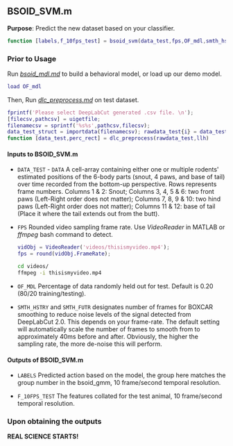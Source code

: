 ## BSOID_SVM.m
**Purpose**: Predict the new dataset based on your classifier.

```matlab
function [labels,f_10fps_test] = bsoid_svm(data_test,fps,OF_mdl,smth_hstry,smth_futr)
```

### Prior to Usage
Run *[bsoid_mdl.md](bsoid_mdl.md)* to build a behavioral model, or load up our demo model.
```matlab
load OF_mdl
```
Then, 
Run *[dlc_preprocess.md](dlc_preprocess.md)* on test dataset.

```matlab
fprintf('Please select DeepLabCut generated .csv file. \n'); 
[filecsv,pathcsv] = uigetfile; 
filenamecsv = sprintf('%s%s',pathcsv,filecsv);
data_test_struct = importdata(filenamecsv); rawdata_test{i} = data_test_struct.data;
function [data_test,perc_rect] = dlc_preprocess(rawdata_test,llh)
```

#### Inputs to BSOID_SVM.m

- `DATA_TEST`    - `DATA`    A cell-array containing either one or multiple rodents' estimated positions of the 6-body parts (snout, 4 paws, and base of tail) over time recorded from the bottom-up perspective. Rows represents frame numbers. Columns 1 & 2: Snout; Columns 3, 4, 5 & 6: two front paws (Left-Right order does not matter); Columns 7, 8, 9 & 10: two hind paws (Left-Right order does not matter); Columns 11 & 12: base of tail (Place it where the tail extends out from the butt). 

- `FPS`    Rounded video sampling frame rate. Use *VideoReader* in MATLAB or *ffmpeg* bash command to detect. 

  ```matlab
  vidObj = VideoReader('videos/thisismyvideo.mp4');
  fps = round(vidObj.FrameRate);
  ```

  ```bash
  cd videos/
  ffmpeg -i thisismyvideo.mp4
  ```

- `OF_MDL`    Percentage of data randomly held out for test. Default is 0.20 (80/20 training/testing). 

- `SMTH_HSTRY`   and `SMTH_FUTR`   designates number of frames for BOXCAR smoothing to reduce noise levels of the signal detected from DeepLabCut 2.0. This depends on your frame-rate. The default setting will automatically scale the number of frames to smooth from to approximately 40ms before and after. Obviously, the higher the sampling rate, the more de-noise this will perform.

#### Outputs of BSOID_SVM.m

- `LABELS`    Predicted action based on the model, the group here matches the group number in the bsoid_gmm, 10 frame/second temporal resolution.

- `F_10FPS_TEST`    The features collated for the test animal, 10 frame/second temporal resolution.


### Upon obtaining the outputs
**REAL SCIENCE STARTS!**
